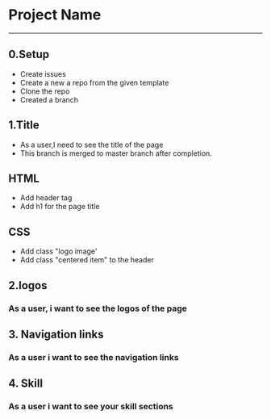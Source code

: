 # Project Name

<!-- describe your project -->

---

## 0.Setup

- Create issues
- Create a new a repo from the given template
- Clone the repo
- Created a branch

## 1.Title

- As a user,I need to see the title of the page
- This branch is merged to master branch after completion.

## HTML

- Add header tag
- Add h1 for the page title

## CSS

- Add class "logo image'
- Add class "centered item" to the header

## 2.logos

### As a user, i want to see the logos of the page

## 3. Navigation links

### As a user i want to see the navigation links

## 4. Skill

### As a user i want to see your skill sections
